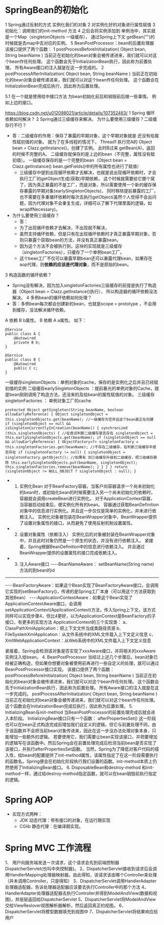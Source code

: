 # SpringBean的初始化

1 Spring通过反射的方式 实例化我们的对象
2 对实例化好的对象进行属性赋值
3 初始化：调用我们的init-method 方法
4 之后会将实例添加到 单例池中，其实就是一个Map（singletonObjects 一级缓存）， 通过Spring上下文 getBean("")的时候就是去map中去对应的实例。
5 BeanPostProcessor：bean的后置处理器
    该接口提供了两个函数：
    1 postProcessBeforeInitialzation( Object bean, String beanName )
    当前正在初始化的bean对象会被传递进来，我们就可以对这个bean作任何处理。
    这个函数会先于InitialzationBean执行，因此称为前置处理。
    所有Aware接口的注入就是在这一步完成的。
    2 postProcessAfterInitialzation( Object bean, String beanName )
    当前正在初始化的bean对象会被传递进来，我们就可以对这个bean作任何处理。
    这个函数会在InitialzationBean完成后执行，因此称为后置处理。

5.1 在一个就是使用给中接口方法 为bean初始化前后和销毁前后做一些事情。 例如上边的接口。



https://blog.csdn.net/u012098021/article/details/107352463/
1 Spring 循环依赖如何解决？
2 Spring通过三级缓存来解决。 为什么要使用三级缓存？二级缓存行不行？
- 答：二级缓存的作用：保存了暴露的早期对象，这个早期对象就是 还没有给属性赋初值的对象。 就为了在多线程的情况下， Thread1 执行完A的 Object bean = Clazz.getInstance()，创建了实例。 此时B过来 getBean(A)，返回的时候不完整的A。
     二级缓存就保存的是上边的bean（不完整，属性没有赋初值）。 一级缓存保存的是一个完整的bean（Object bean = Clazz.getInstance()  bean.getFields()中的所有属性也进行了赋值）
     - 三级缓存中提到出现循环依赖才去解决，也就是说出现循环依赖时，才会执行工厂的getObject生成(获取)早期依赖，
     这个时候就需要给它挪个窝了，因为真正暴露的不是工厂，而是对象，所以需要使用一个新的缓存保存暴露的早期对象(earlySingletonObjects)，
     同时移除提前暴露的工厂，也不需要在多重循环依赖时每次去执行getObject(虽然个人觉得不会出问题，因为代理对象不会重复生成，详细可以了解下代理里面的逻辑，如wrapIfNecessary)。  
- 为什么要使用三级缓存？
    - 答：
    - 为了出现循环依赖才去解决，不出现就不解决，
    - 虽然支持循环依赖，但是只有在出现循环依赖时才真正暴露早期对象，否则只暴露个获取bean的方法，并没有真正暴露bean，
    - 因为这个方法不会被执行到，这块的实现就是三级缓存（singletonFactories），只缓存了一个单例bean工厂。
    - 这个bean工厂不仅可以暴露早期bean还可以暴露代理bean，如果存在aop代理，则**依赖的应该是代理对象**，而不是原始的bean。
     
    
3 构造函数的循环依赖？
- Spring没有解决，因为加入singletonFactories三级缓存的前提是执行了构造器（Object bean = Clazz.getInstance()执行），
所以构造器的循环依赖没法解决。
4 多例bean的循环依赖如何处理？
- 答：多例bean每次都会创建新的bean，也就是scope = prototype ，不会用到缓存，没法解决循环依赖。


A 依赖 B b属性。 
B 依赖 A a属性。 如下：
```
@Service
public class A {  
    @Autowired  
    private B b;
}

@Service
public class B {  
    @Autowired  
    public C c;
}
```


一级缓存singletonObjects：单例对象的cache，保存的是实例化之后并且已经赋初值的实例
二级缓存earlySingletonObjects ：提前暴光的单例对象的Cache，就是bean刚刚调用了构造方法，还没来的及给bean的属性赋值的对象。
三级缓存singletonFactories ： 单例对象工厂的cache


`
protected Object getSingleton(String beanName, boolean allowEarlyReference) {
    Object singletonObject = this.singletonObjects.get(beanName);
    //一级缓存为空并且这个bean是正在创建
    if (singletonObject == null && isSingletonCurrentlyInCreation(beanName)) {
        synchronized (this.singletonObjects) {
            //在尝试判断二级缓存是否存在
            singletonObject = this.earlySingletonObjects.get(beanName);
            if (singletonObject == null && allowEarlyReference) {
                ObjectFactory<?> singletonFactory = this.singletonFactories.get(beanName);
                //不存在二级缓存，在判断三级缓存中是否存在
                if (singletonFactory != null) {
                    singletonObject = singletonFactory.getObject();
                    //如果有 则三级缓存升级到二级缓存，把三级缓存删除
                    this.earlySingletonObjects.put(beanName, singletonObject);
                    this.singletonFactories.remove(beanName);
                }
            }
        }
    }
    return (singletonObject != NULL_OBJECT ? singletonObject : null);
}
`





- 1. 实例化Bean
对于BeanFactory容器，当客户向容器请求一个尚未初始化的bean时，或初始化bean的时候需要注入另一个尚未初始化的依赖时，容器就会调用createBean进行实例化。
对于ApplicationContext容器，当容器启动结束后，便实例化所有的bean。
容器通过获取BeanDefinition对象中的信息进行实例化。并且这一步仅仅是简单的实例化，并未进行依赖注入。
实例化对象被包装在BeanWrapper对象中，BeanWrapper提供了设置对象属性的接口，从而避免了使用反射机制设置属性。
- 2. 设置对象属性（依赖注入）
实例化后的对象被封装在BeanWrapper对象中，并且此时对象仍然是一个原生的状态，并没有进行依赖注入。
紧接着，Spring根据BeanDefinition中的信息进行依赖注入。
并且通过BeanWrapper提供的设置属性的接口完成依赖注入。
- 3. 注入Aware接口
----BeanNameAware：	setBeanName(String name) 方法的到bean的id
--------------------------------------------------------------
----BeanFactoryAware：如果这个Bean实现了BeanFactoryAware接口，会调用它实现的setBeanFactory()，传递的是Spring工厂本身（可以用这个方法获取到其他Bean）
----ApplicationContextAware：如果这个Bean实现了ApplicationContextAware接口，会调用setApplicationContext(ApplicationContext)方法，传入Spring上下文，该方式同样可以实现步骤4，但比4更好，以为ApplicationContext是BeanFactory的子接口，有更多的实现方法
ApplicationContext的三个实现类：
a、ClassPathXmlApplication：把上下文文件当成类路径资源
b、FileSystemXmlApplication：从文件系统中的XML文件载入上下文定义信息
c、XmlWebApplicationContext：从Web系统中的XML文件载入上下文定义信息

紧接着，Spring会检测该对象是否实现了xxxAware接口，并将相关的xxxAware实例注入给bean。
4. BeanPostProcessor
当经过上述几个步骤后，bean对象已经被正确构造，但如果你想要对象被使用前再进行一些自定义的处理，就可以通过BeanPostProcessor接口实现。
该接口提供了两个函数：
postProcessBeforeInitialzation( Object bean, String beanName )
当前正在初始化的bean对象会被传递进来，我们就可以对这个bean作任何处理。
这个函数会先于InitialzationBean执行，因此称为前置处理。
所有Aware接口的注入就是在这一步完成的。
postProcessAfterInitialzation( Object bean, String beanName )
当前正在初始化的bean对象会被传递进来，我们就可以对这个bean作任何处理。
这个函数会在InitialzationBean完成后执行，因此称为后置处理。
5. InitializingBean与init-method
当BeanPostProcessor的前置处理完成后就会进入本阶段。
InitializingBean接口只有一个函数：
afterPropertiesSet()
这一阶段也可以在bean正式构造完成前增加我们自定义的逻辑，但它与前置处理不同，由于该函数并不会把当前bean对象传进来，因此在这一步没办法处理对象本身，只能增加一些额外的逻辑。
若要使用它，我们需要让bean实现该接口，并把要增加的逻辑写在该函数中。然后Spring会在前置处理完成后检测当前bean是否实现了该接口，并执行afterPropertiesSet函数。
当然，Spring为了降低对客户代码的侵入性，给bean的配置提供了init-method属性，该属性指定了在这一阶段需要执行的函数名。Spring便会在初始化阶段执行我们设置的函数。init-method本质上仍然使用了InitializingBean接口。
6. DisposableBean和destroy-method
和init-method一样，通过给destroy-method指定函数，就可以在bean销毁前执行指定的逻辑。



# Spring AOP
- 实现方式两种：
    - JDK 动态代理：带有接口的对象，在运行期实现
    - CGlib 静态代理：在编译期实现。
    
# Spring MVC 工作流程
1、 用户向服务端发送一次请求，这个请求会先到前端控制器DispatcherServlet(也叫中央控制器)。
2、DispatcherServlet接收到请求后会调用HandlerMapping处理器映射器。由此得知，该请求该由哪个Controller来处理（并未调用Controller，只是得知）
3、DispatcherServlet调用HandlerAdapter处理器适配器，告诉处理器适配器应该要去执行Controller中的那个方法
4、HandlerAdapter处理器适配器去执行Controller并得到ModelAndView(数据和视图)，并层层返回给DispatcherServlet
5、DispatcherServlet将ModelAndView交给ViewReslover视图解析器解析，然后返回真正的视图。
6、DispatcherServlet将模型数据填充到视图中
7、DispatcherServlet将结果响应给用户

